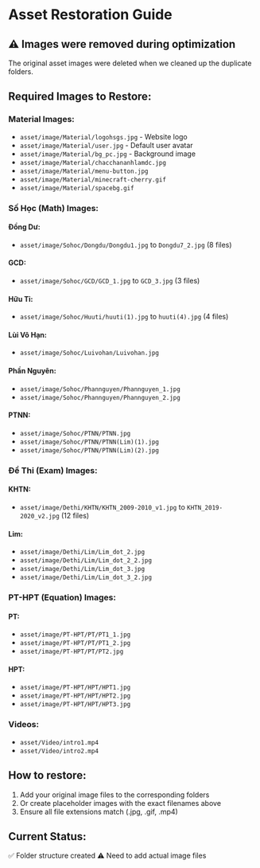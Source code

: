 # Asset Restoration Guide

## ⚠️ Images were removed during optimization

The original asset images were deleted when we cleaned up the duplicate folders. 

## Required Images to Restore:

### Material Images:
- `asset/image/Material/logohsgs.jpg` - Website logo
- `asset/image/Material/user.jpg` - Default user avatar
- `asset/image/Material/bg_pc.jpg` - Background image
- `asset/image/Material/chacchananhlamdc.jpg`
- `asset/image/Material/menu-button.jpg`
- `asset/image/Material/minecraft-cherry.gif`
- `asset/image/Material/spacebg.gif`

### Số Học (Math) Images:
#### Đồng Dư:
- `asset/image/Sohoc/Dongdu/Dongdu1.jpg` to `Dongdu7_2.jpg` (8 files)

#### GCD:
- `asset/image/Sohoc/GCD/GCD_1.jpg` to `GCD_3.jpg` (3 files)

#### Hữu Tỉ:
- `asset/image/Sohoc/Huuti/huuti(1).jpg` to `huuti(4).jpg` (4 files)

#### Lùi Vô Hạn:
- `asset/image/Sohoc/Luivohan/Luivohan.jpg`

#### Phần Nguyên:
- `asset/image/Sohoc/Phannguyen/Phannguyen_1.jpg`
- `asset/image/Sohoc/Phannguyen/Phannguyen_2.jpg`

#### PTNN:
- `asset/image/Sohoc/PTNN/PTNN.jpg`
- `asset/image/Sohoc/PTNN/PTNN(Lim)(1).jpg`
- `asset/image/Sohoc/PTNN/PTNN(Lim)(2).jpg`

### Đề Thi (Exam) Images:
#### KHTN:
- `asset/image/Dethi/KHTN/KHTN_2009-2010_v1.jpg` to `KHTN_2019-2020_v2.jpg` (12 files)

#### Lim:
- `asset/image/Dethi/Lim/Lim_dot_2.jpg`
- `asset/image/Dethi/Lim/Lim_dot_2_2.jpg`
- `asset/image/Dethi/Lim/Lim_dot_3.jpg`
- `asset/image/Dethi/Lim/Lim_dot_3_2.jpg`

### PT-HPT (Equation) Images:
#### PT:
- `asset/image/PT-HPT/PT/PT1_1.jpg`
- `asset/image/PT-HPT/PT/PT1_2.jpg`
- `asset/image/PT-HPT/PT/PT2.jpg`

#### HPT:
- `asset/image/PT-HPT/HPT/HPT1.jpg`
- `asset/image/PT-HPT/HPT/HPT2.jpg`
- `asset/image/PT-HPT/HPT/HPT3.jpg`

### Videos:
- `asset/Video/intro1.mp4`
- `asset/Video/intro2.mp4`

## How to restore:
1. Add your original image files to the corresponding folders
2. Or create placeholder images with the exact filenames above
3. Ensure all file extensions match (.jpg, .gif, .mp4)

## Current Status:
✅ Folder structure created
⚠️ Need to add actual image files